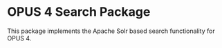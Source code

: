 # OPUS 4 Search Package

This package implements the Apache Solr based search functionality for OPUS 4.